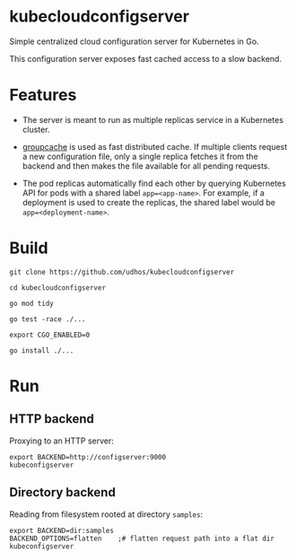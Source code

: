 # kubecloudconfigserver

Simple centralized cloud configuration server for Kubernetes in Go.

This configuration server exposes fast cached access to a slow backend.

# Features

- The server is meant to run as multiple replicas service in a Kubernetes cluster.

- [groupcache](https://github.com/golang/groupcache) is used as fast distributed cache. If multiple clients request a new configuration file, only a single replica fetches it from the backend and then makes the file available for all pending requests.

- The pod replicas automatically find each other by querying Kubernetes API for pods with a shared label `app=<app-name>`. For example, if a deployment is used to create the replicas, the shared label would be `app=<deployment-name>`.

# Build

```
git clone https://github.com/udhos/kubecloudconfigserver

cd kubecloudconfigserver

go mod tidy

go test -race ./...

export CGO_ENABLED=0

go install ./...
```

# Run

## HTTP backend

Proxying to an HTTP server:

```
export BACKEND=http://configserver:9000
kubeconfigserver
```

## Directory backend

Reading from filesystem rooted at directory `samples`:

```
export BACKEND=dir:samples
BACKEND_OPTIONS=flatten    ;# flatten request path into a flat dir
kubeconfigserver
```
